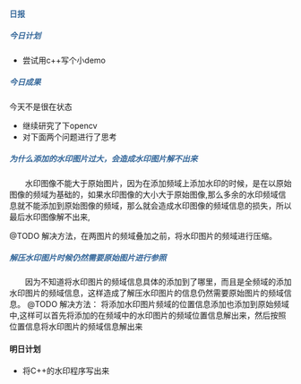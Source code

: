 #### <div style="color:#369">日报</div>


##### <div style="color:#369">今日计划</div> 

+  尝试用c++写个小demo

##### <div style="color:#369">今日成果</div> 

今天不是很在状态

+ 继续研究了下opencv
+ 对下面两个问题进行了思考


##### <div style="color:#369">为什么添加的水印图片过大，会造成水印图片解不出来 </div>
&ensp;&ensp;&ensp;&ensp;水印图像不能大于原始图片，因为在添加频域上添加水印的时候，是在以原始图像的频域为基础的，如果水印图像的大小大于原始图像,那么多余的水印频域信息就不能添加到原始图像的频域，那么就会造成水印图像的频域信息的损失，所以最后水印图像解不出来, 

@TODO 解决方法，在两图片的频域叠加之前，将水印图片的频域进行压缩。


##### <div style="color:#369">解压水印图片时候仍然需要原始图片进行参照</div>
&ensp;&ensp;&ensp;&ensp;因为不知道将水印图片的频域信息具体的添加到了哪里，而且是全频域的添加水印图片的频域信息，这样造成了解压水印图片的信息仍然需要原始图片的频域信息。
@TODO 解决方法： 
   将添加水印图片频域的位置信息添加也添加到原始频域中,这样可以首先将添加的在频域中的水印图片的频域位置信息解出来，然后按照位置信息将水印图片的频域信息解出来

#### 明日计划

+ 将C++的水印程序写出来









